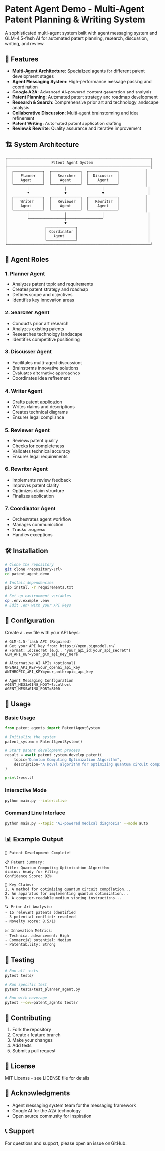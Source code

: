 # Patent Agent Demo - Multi-Agent Patent Planning & Writing System

A sophisticated multi-agent system built with agent messaging system and GLM-4.5-flash AI for automated patent planning, research, discussion, writing, and review.

## 🚀 Features

- **Multi-Agent Architecture**: Specialized agents for different patent development stages
- **Agent Messaging System**: High-performance message passing and coordination
- **Google A2A**: Advanced AI-powered content generation and analysis
- **Patent Planning**: Automated patent strategy and roadmap development
- **Research & Search**: Comprehensive prior art and technology landscape analysis
- **Collaborative Discussion**: Multi-agent brainstorming and idea refinement
- **Patent Writing**: Automated patent application drafting
- **Review & Rewrite**: Quality assurance and iterative improvement

## 🏗️ System Architecture

```
┌─────────────────────────────────────────────────────────────────┐
│                    Patent Agent System                          │
├─────────────────────────────────────────────────────────────────┤
│  ┌─────────────┐  ┌─────────────┐  ┌─────────────┐            │
│  │   Planner   │  │   Searcher  │  │  Discusser  │            │
│  │   Agent     │  │    Agent    │  │    Agent    │            │
│  └─────────────┘  └─────────────┘  └─────────────┘            │
│         │                │                │                    │
│         ▼                ▼                ▼                    │
│  ┌─────────────┐  ┌─────────────┐  ┌─────────────┐            │
│  │   Writer    │  │   Reviewer  │  │   Rewriter  │            │
│  │   Agent     │  │    Agent    │  │    Agent    │            │
│  └─────────────┘  └─────────────┘  └─────────────┘            │
│         │                │                │                    │
│         └────────────────┼────────────────┘                    │
│                          ▼                                     │
│                 ┌─────────────┐                                │
│                 │ Coordinator │                                │
│                 │   Agent     │                                │
│                 └─────────────┘                                │
└─────────────────────────────────────────────────────────────────┘
```

## 🎯 Agent Roles

### 1. **Planner Agent**
- Analyzes patent topic and requirements
- Creates patent strategy and roadmap
- Defines scope and objectives
- Identifies key innovation areas

### 2. **Searcher Agent**
- Conducts prior art research
- Analyzes existing patents
- Researches technology landscape
- Identifies competitive positioning

### 3. **Discusser Agent**
- Facilitates multi-agent discussions
- Brainstorms innovative solutions
- Evaluates alternative approaches
- Coordinates idea refinement

### 4. **Writer Agent**
- Drafts patent application
- Writes claims and descriptions
- Creates technical diagrams
- Ensures legal compliance

### 5. **Reviewer Agent**
- Reviews patent quality
- Checks for completeness
- Validates technical accuracy
- Ensures legal requirements

### 6. **Rewriter Agent**
- Implements review feedback
- Improves patent clarity
- Optimizes claim structure
- Finalizes application

### 7. **Coordinator Agent**
- Orchestrates agent workflow
- Manages communication
- Tracks progress
- Handles exceptions

## 🛠️ Installation

```bash
# Clone the repository
git clone <repository-url>
cd patent_agent_demo

# Install dependencies
pip install -r requirements.txt

# Set up environment variables
cp .env.example .env
# Edit .env with your API keys
```

## 🔧 Configuration

Create a `.env` file with your API keys:

```env
# GLM-4.5-flash API (Required)
# Get your API key from: https://open.bigmodel.cn/
# Format: id:secret (e.g., "your_api_id:your_api_secret")
GLM_API_KEY=your_glm_api_key_here

# Alternative AI APIs (optional)
OPENAI_API_KEY=your_openai_api_key
ANTHROPIC_API_KEY=your_anthropic_api_key

# Agent Messaging Configuration
AGENT_MESSAGING_HOST=localhost
AGENT_MESSAGING_PORT=8000
```

## 🚀 Usage

### Basic Usage

```python
from patent_agents import PatentAgentSystem

# Initialize the system
patent_system = PatentAgentSystem()

# Start patent development process
result = await patent_system.develop_patent(
    topic="Quantum Computing Optimization Algorithm",
    description="A novel algorithm for optimizing quantum circuit compilation"
)

print(result)
```

### Interactive Mode

```bash
python main.py --interactive
```

### Command Line Interface

```bash
python main.py --topic "AI-powered medical diagnosis" --mode auto
```

## 📊 Example Output

```
🎯 Patent Development Complete!

📋 Patent Summary:
Title: Quantum Computing Optimization Algorithm
Status: Ready for Filing
Confidence Score: 92%

📝 Key Claims:
1. A method for optimizing quantum circuit compilation...
2. An apparatus for implementing quantum optimization...
3. A computer-readable medium storing instructions...

🔍 Prior Art Analysis:
- 15 relevant patents identified
- 3 potential conflicts resolved
- Novelty score: 8.5/10

📈 Innovation Metrics:
- Technical advancement: High
- Commercial potential: Medium
- Patentability: Strong
```

## 🧪 Testing

```bash
# Run all tests
pytest tests/

# Run specific test
pytest tests/test_planner_agent.py

# Run with coverage
pytest --cov=patent_agents tests/
```

## 🤝 Contributing

1. Fork the repository
2. Create a feature branch
3. Make your changes
4. Add tests
5. Submit a pull request

## 📄 License

MIT License - see LICENSE file for details

## 🙏 Acknowledgments

- Agent messaging system team for the messaging framework
- Google AI for the A2A technology
- Open source community for inspiration

## 📞 Support

For questions and support, please open an issue on GitHub.